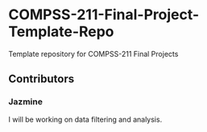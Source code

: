 # COMPSS-211-Final-Project-Template-Repo
Template repository for COMPSS-211 Final Projects

## Contributors 


### Jazmine 
I will be working on data filtering and analysis. 